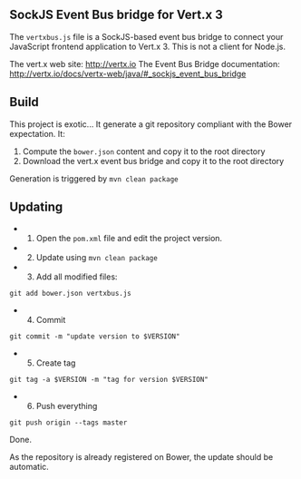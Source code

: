 ## SockJS Event Bus bridge for Vert.x 3
The `vertxbus.js` file is a SockJS-based event bus bridge to connect your JavaScript frontend application to Vert.x 3.
 This is not a client for Node.js.



The vert.x web site: http://vertx.io
The Event Bus Bridge documentation: http://vertx.io/docs/vertx-web/java/#_sockjs_event_bus_bridge

## Build

This project is exotic... It generate a git repository compliant with the Bower expectation. It:

1. Compute the `bower.json` content and copy it to the root directory
2. Download the vert.x event bus bridge and copy it to the root directory

Generation is triggered by `mvn clean package`

## Updating

* 1) Open the `pom.xml` file and edit the project version.
* 2) Update using `mvn clean package`
* 3) Add all modified files:

```
git add bower.json vertxbus.js
```
    
* 4) Commit

```    
git commit -m "update version to $VERSION"

```    
* 5) Create tag

```
git tag -a $VERSION -m "tag for version $VERSION"
```
    
* 6) Push everything

```    
git push origin --tags master
```
    
Done.
    
As the repository is already registered on Bower, the update should be automatic.    